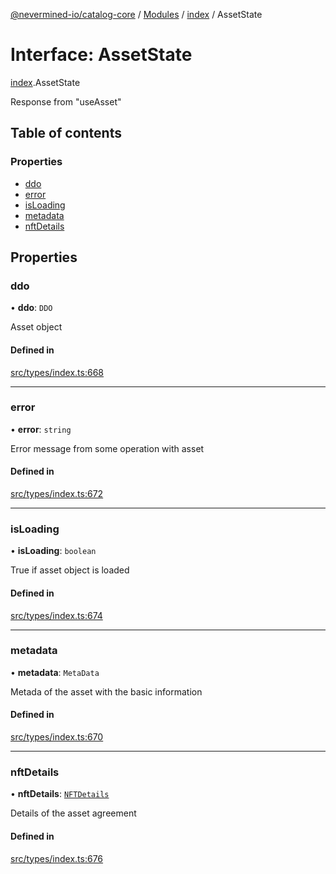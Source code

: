 [@nevermined-io/catalog-core](../README.md) / [Modules](../modules.md) / [index](../modules/index.md) / AssetState

# Interface: AssetState

[index](../modules/index.md).AssetState

Response from "useAsset"

## Table of contents

### Properties

- [ddo](index.AssetState.md#ddo)
- [error](index.AssetState.md#error)
- [isLoading](index.AssetState.md#isloading)
- [metadata](index.AssetState.md#metadata)
- [nftDetails](index.AssetState.md#nftdetails)

## Properties

### ddo

• **ddo**: `DDO`

Asset object

#### Defined in

[src/types/index.ts:668](https://github.com/nevermined-io/components-catalog/blob/885bfce/lib/src/types/index.ts#L668)

___

### error

• **error**: `string`

Error message from some operation with asset

#### Defined in

[src/types/index.ts:672](https://github.com/nevermined-io/components-catalog/blob/885bfce/lib/src/types/index.ts#L672)

___

### isLoading

• **isLoading**: `boolean`

True if asset object is loaded

#### Defined in

[src/types/index.ts:674](https://github.com/nevermined-io/components-catalog/blob/885bfce/lib/src/types/index.ts#L674)

___

### metadata

• **metadata**: `MetaData`

Metada of the asset with the basic information

#### Defined in

[src/types/index.ts:670](https://github.com/nevermined-io/components-catalog/blob/885bfce/lib/src/types/index.ts#L670)

___

### nftDetails

• **nftDetails**: [`NFTDetails`](index.NFTDetails.md)

Details of the asset agreement

#### Defined in

[src/types/index.ts:676](https://github.com/nevermined-io/components-catalog/blob/885bfce/lib/src/types/index.ts#L676)
